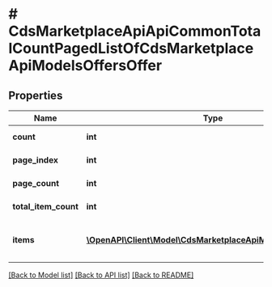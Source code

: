 # # CdsMarketplaceApiApiCommonTotalCountPagedListOfCdsMarketplaceApiModelsOffersOffer

## Properties

Name | Type | Description | Notes
------------ | ------------- | ------------- | -------------
**count** | **int** | The current items count. | [optional] [readonly]
**page_index** | **int** | The one-based page index. | [optional] [readonly]
**page_count** | **int** | The page count. | [optional] [readonly]
**total_item_count** | **int** | The total items count. | [optional] [readonly]
**items** | [**\OpenAPI\Client\Model\CdsMarketplaceApiModelsOffersOffer[]**](CdsMarketplaceApiModelsOffersOffer.md) | Collection of &lt;typeparamref name&#x3D;\&quot;T\&quot; /&gt; items. | [optional] [readonly]

[[Back to Model list]](../../README.md#models) [[Back to API list]](../../README.md#endpoints) [[Back to README]](../../README.md)
